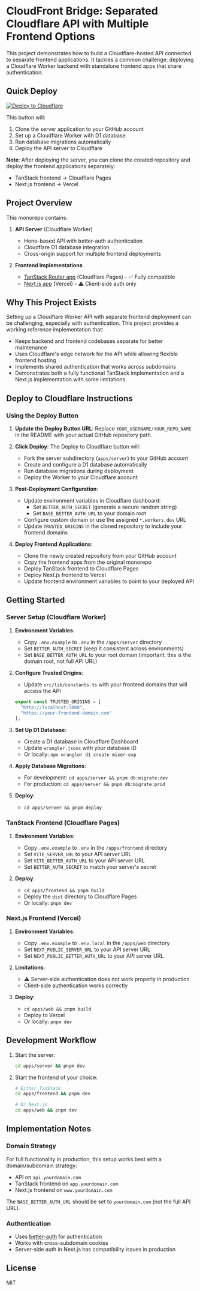 # CloudFront Bridge: Separated Cloudflare API with Multiple Frontend Options

This project demonstrates how to build a Cloudflare-hosted API connected to separate frontend applications. It tackles a common challenge: deploying a Cloudflare Worker backend with standalone frontend apps that share authentication.

## Quick Deploy

[![Deploy to Cloudflare](https://deploy.workers.cloudflare.com/button)](https://deploy.workers.cloudflare.com/?url=https://github.com/Fawwaz-2009/cloudflare-api-and-separate-frontend/tree/main/apps/server)

This button will:
1. Clone the server application to your GitHub account
2. Set up a Cloudflare Worker with D1 database
3. Run database migrations automatically
4. Deploy the API server to Cloudflare

**Note**: After deploying the server, you can clone the created repository and deploy the frontend applications separately:
- TanStack frontend → Cloudflare Pages
- Next.js frontend → Vercel

## Project Overview

This monorepo contains:

1. **API Server** (Cloudflare Worker)
   - Hono-based API with better-auth authentication
   - Cloudflare D1 database integration
   - Cross-origin support for multiple frontend deployments

2. **Frontend Implementations**
   - [TanStack Router app](https://tanstack.f-stack.dev) (Cloudflare Pages) - ✅ Fully compatible
   - [Next.js app](https://www.f-stack.dev) (Vercel) - ⚠️ Client-side auth only

## Why This Project Exists

Setting up a Cloudflare Worker API with separate frontend deployment can be challenging, especially with authentication. This project provides a working reference implementation that:

- Keeps backend and frontend codebases separate for better maintenance
- Uses Cloudflare's edge network for the API while allowing flexible frontend hosting
- Implements shared authentication that works across subdomains
- Demonstrates both a fully functional TanStack implementation and a Next.js implementation with some limitations

## Deploy to Cloudflare Instructions

### Using the Deploy Button

1. **Update the Deploy Button URL**: Replace `YOUR_USERNAME/YOUR_REPO_NAME` in the README with your actual GitHub repository path.

2. **Click Deploy**: The Deploy to Cloudflare button will:
   - Fork the server subdirectory (`apps/server`) to your GitHub account
   - Create and configure a D1 database automatically
   - Run database migrations during deployment
   - Deploy the Worker to your Cloudflare account

3. **Post-Deployment Configuration**:
   - Update environment variables in Cloudflare dashboard:
     - Set `BETTER_AUTH_SECRET` (generate a secure random string)
     - Set `BASE_BETTER_AUTH_URL` to your domain root
   - Configure custom domain or use the assigned `*.workers.dev` URL
   - Update `TRUSTED_ORIGINS` in the cloned repository to include your frontend domains

4. **Deploy Frontend Applications**:
   - Clone the newly created repository from your GitHub account
   - Copy the frontend apps from the original monorepo
   - Deploy TanStack frontend to Cloudflare Pages
   - Deploy Next.js frontend to Vercel
   - Update frontend environment variables to point to your deployed API

## Getting Started

### Server Setup (Cloudflare Worker)

1. **Environment Variables**:
   - Copy `.env.example` to `.env` in the `/apps/server` directory
   - Set `BETTER_AUTH_SECRET` (keep it consistent across environments)
   - Set `BASE_BETTER_AUTH_URL` to your root domain (important: this is the domain root, not full API URL)

2. **Configure Trusted Origins**:
   - Update `src/lib/constants.ts` with your frontend domains that will access the API
   ```typescript
   export const TRUSTED_ORIGINS = [
     "http://localhost:3000", 
     "https://your-frontend-domain.com"
   ];
   ```

3. **Set Up D1 Database**:
   - Create a D1 database in Cloudflare Dashboard
   - Update `wrangler.jsonc` with your database ID
   - Or locally: `npx wrangler d1 create mixer-exp`

4. **Apply Database Migrations**:
   - For development: `cd apps/server && pnpm db:migrate:dev`
   - For production: `cd apps/server && pnpm db:migrate:prod`

5. **Deploy**:
   - `cd apps/server && pnpm deploy`

### TanStack Frontend (Cloudflare Pages)

1. **Environment Variables**:
   - Copy `.env.example` to `.env` in the `/apps/frontend` directory
   - Set `VITE_SERVER_URL` to your API server URL
   - Set `VITE_BETTER_AUTH_URL` to your API server URL
   - Set `BETTER_AUTH_SECRET` to match your server's secret

2. **Deploy**:
   - `cd apps/frontend && pnpm build`
   - Deploy the `dist` directory to Cloudflare Pages
   - Or locally: `pnpm dev`

### Next.js Frontend (Vercel)

1. **Environment Variables**:
   - Copy `.env.example` to `.env.local` in the `/apps/web` directory
   - Set `NEXT_PUBLIC_SERVER_URL` to your API server URL
   - Set `NEXT_PUBLIC_BETTER_AUTH_URL` to your API server URL

2. **Limitations**:
   - ⚠️ Server-side authentication does not work properly in production
   - Client-side authentication works correctly

3. **Deploy**:
   - `cd apps/web && pnpm build`
   - Deploy to Vercel
   - Or locally: `pnpm dev`

## Development Workflow

1. Start the server:
   ```bash
   cd apps/server && pnpm dev
   ```

2. Start the frontend of your choice:
   ```bash
   # Either TanStack
   cd apps/frontend && pnpm dev
   
   # Or Next.js
   cd apps/web && pnpm dev
   ```

## Implementation Notes

### Domain Strategy

For full functionality in production, this setup works best with a domain/subdomain strategy:

- API on `api.yourdomain.com`
- TanStack frontend on `app.yourdomain.com`
- Next.js frontend on `www.yourdomain.com`

The `BASE_BETTER_AUTH_URL` should be set to `yourdomain.com` (not the full API URL).

### Authentication

- Uses [better-auth](https://github.com/better-auth/better-auth) for authentication
- Works with cross-subdomain cookies
- Server-side auth in Next.js has compatibility issues in production

## License

MIT

